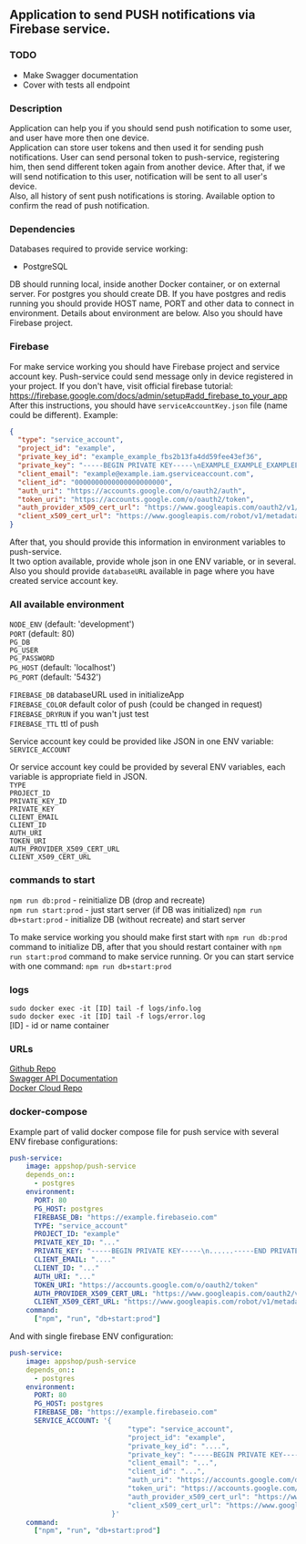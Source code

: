 ## Application to send PUSH notifications via Firebase service.
### TODO
- Make Swagger documentation
- Cover with tests all endpoint

### Description
Application can help you if you should send push notification to some user,
and user have more then one device.  
Application can store user tokens and then used it for sending push notifications.
User can send personal token to push-service, registering him, then send different token again 
from another device. After that, if we will send notification to this user, notification will be sent to all user's device.   
Also, all history of sent push notifications is storing.
Available option to confirm the read of push notification.

### Dependencies
Databases required to provide service working:

- PostgreSQL 

DB should running local, inside another Docker container, or on external server.
For postgres you should create DB.
If you have postgres and redis running you should provide HOST name, PORT and other data to connect in environment.
Details about environment are below.
Also you should have Firebase project.

### Firebase
For make service working you should have Firebase project and service account key. Push-service could send message only in device registered in your project.
If you don't have, visit official firebase tutorial:
https://firebase.google.com/docs/admin/setup#add_firebase_to_your_app
After this instructions, you should have ``` serviceAccountKey.json ``` file (name could be different).
Example:
```json
{
  "type": "service_account",
  "project_id": "example",
  "private_key_id": "example_example_fbs2b13fa4dd59fee43ef36",
  "private_key": "-----BEGIN PRIVATE KEY-----\nEXAMPLE_EXAMPLE_EXAMPLEEFJtMzCAbttlM30VvUG/QP4uDwjeBgs=\n-----END PRIVATE KEY-----\n",
  "client_email": "example@example.iam.gserviceaccount.com",
  "client_id": "0000000000000000000000",
  "auth_uri": "https://accounts.google.com/o/oauth2/auth",
  "token_uri": "https://accounts.google.com/o/oauth2/token",
  "auth_provider_x509_cert_url": "https://www.googleapis.com/oauth2/v1/certs",
  "client_x509_cert_url": "https://www.googleapis.com/robot/v1/metadata/x509/firebase-adminsdk-example.iam.gserviceaccount.com"
}
```
After that, you should provide this information in environment variables to push-service.   
It two option available, provide whole json in one ENV variable, or in several.
Also you should provide ``` databaseURL ``` available in page where you have created service account key.
### All available environment
``` NODE_ENV ``` (default: 'development')  
``` PORT ``` (default: 80)   
``` PG_DB ```  
``` PG_USER ```  
``` PG_PASSWORD ```  
``` PG_HOST ``` (default: 'localhost')  
``` PG_PORT ``` (default: '5432')  

``` FIREBASE_DB ``` databaseURL used in initializeApp   
``` FIREBASE_COLOR ``` default color of push (could be changed in request)  
``` FIREBASE_DRYRUN ``` if you wan't just test  
``` FIREBASE_TTL ``` ttl of push  

Service account key could be provided like JSON in one ENV variable:  
``` SERVICE_ACCOUNT ``` 

Or service account key could be provided by several ENV variables, each variable is appropriate field in JSON.  
``` TYPE ```  
``` PROJECT_ID ```  
``` PRIVATE_KEY_ID ```  
``` PRIVATE_KEY ```  
``` CLIENT_EMAIL ```  
``` CLIENT_ID ```  
``` AUTH_URI ```  
``` TOKEN_URI ```  
``` AUTH_PROVIDER_X509_CERT_URL ```  
``` CLIENT_X509_CERT_URL ```  


### commands to start
``` npm run db:prod ``` - reinitialize DB (drop and recreate)   
``` npm run start:prod ``` - just start server (if DB was initialized) 
``` npm run db+start:prod ``` - initialize DB (without recreate) and start server  

To make service working you should make first start with ``` npm run db:prod ``` command to initialize DB, after that you should restart container with ```npm run start:prod``` command to make service running.
Or you can start service with one command: ``` npm run db+start:prod ```

### logs
``` sudo docker exec -it [ID] tail -f logs/info.log ```   
``` sudo docker exec -it [ID] tail -f logs/error.log ```    
[ID] - id or name container

### URLs
[Github Repo](https://github.com/AppDevelopmentShop/push-service/)  
[Swagger API Documentation](https://app.swaggerhub.com/apis/vaiol/push-service/)  
[Docker Cloud Repo](https://hub.docker.com/r/appshop/push-service/)  

### docker-compose
Example part of valid docker compose file for push service with several ENV firebase configurations:

```yml
push-service:
    image: appshop/push-service
    depends_on::
      - postgres
    environment:
      PORT: 80
      PG_HOST: postgres
      FIREBASE_DB: "https://example.firebaseio.com"
      TYPE: "service_account"
      PROJECT_ID: "example"
      PRIVATE_KEY_ID: "..."
      PRIVATE_KEY: "-----BEGIN PRIVATE KEY-----\n......-----END PRIVATE KEY-----\n"
      CLIENT_EMAIL: "...."
      CLIENT_ID: "..."
      AUTH_URI: "..."
      TOKEN_URI: "https://accounts.google.com/o/oauth2/token"
      AUTH_PROVIDER_X509_CERT_URL: "https://www.googleapis.com/oauth2/v1/certs"
      CLIENT_X509_CERT_URL: "https://www.googleapis.com/robot/v1/metadata/x509/firebase-adminsdk.com"
    command:
      ["npm", "run", "db+start:prod"]

```

And with single firebase ENV configuration:

```yml
push-service:
    image: appshop/push-service
    depends_on::
      - postgres
    environment:
      PORT: 80
      PG_HOST: postgres
      FIREBASE_DB: "https://example.firebaseio.com"
      SERVICE_ACCOUNT: '{
                             "type": "service_account",
                             "project_id": "example",
                             "private_key_id": "....",
                             "private_key": "-----BEGIN PRIVATE KEY-----\n....\n-----END PRIVATE KEY-----\n",
                             "client_email": "...",
                             "client_id": "...",
                             "auth_uri": "https://accounts.google.com/o/oauth2/auth",
                             "token_uri": "https://accounts.google.com/o/oauth2/token",
                             "auth_provider_x509_cert_url": "https://www.googleapis.com/oauth2/v1/certs",
                             "client_x509_cert_url": "https://www.googleapis.com/robot/v1/metadata/x509/firebase-adminsdk.iam.gserviceaccount.com"
                         }'
    command:
      ["npm", "run", "db+start:prod"]

```
